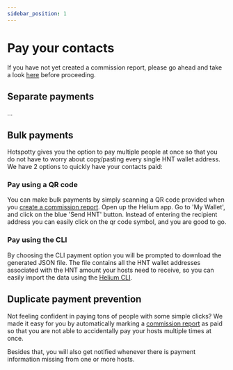```yaml
---
sidebar_position: 1
---
```


# Pay your contacts

If you have not yet created a commission report, please go ahead and take a look [here](../hotspotty-workspace/generate-commission-reports) before proceeding.

## Separate payments
...
## Bulk payments
Hotspotty gives you the option to pay multiple people at once so that you do not have to worry about copy/pasting every single HNT wallet address. We have 2 options to quickly have your contacts paid:

### Pay using a QR code
You can make bulk payments by simply scanning a QR code provided when you [create a commission report](../hotspotty-workspace/generate-commission-reports). Open up the Helium app. Go to 'My Wallet', and click on the blue 'Send HNT' button. Instead of entering the recipient address you can easily click on the qr code symbol, and you are good to go.

### Pay using the CLI
By choosing the CLI payment option you will be prompted to download the generated JSON file. The file contains all the HNT wallet addresses associated with the HNT amount your hosts need to receive, so you can easily import the data using the [Helium CLI](https://docs.helium.com/wallets/cli-wallet/).
## Duplicate payment prevention
Not feeling confident in paying tons of people with some simple clicks? We made it easy for you by automatically marking a [commission report](../hotspotty-workspace/generate-commission-reports) as paid so that you are not able to accidentally pay your hosts multiple times at once.

Besides that, you will also get notified whenever there is payment information missing from one or more hosts.